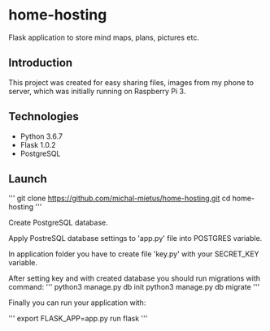 # home-hosting
Flask application to store mind maps, plans, pictures etc.

## Introduction
This project was created for easy sharing files, 
images from my phone to server, 
which was initially running on Raspberry Pi 3.

## Technologies
* Python 3.6.7
* Flask 1.0.2
* PostgreSQL
 

## Launch

'''
git clone https://github.com/michal-mietus/home-hosting.git
cd home-hosting
'''

Create PostgreSQL database.

Apply PostreSQL database settings to 'app.py' file into POSTGRES variable.

In application folder you have to create file 'key.py' with your SECRET_KEY variable.

After setting key and with created database you should run migrations with command:
'''
python3 manage.py db init
python3 manage.py db migrate
'''

Finally you can run your application with:

'''
export FLASK_APP=app.py
run flask
'''

##
